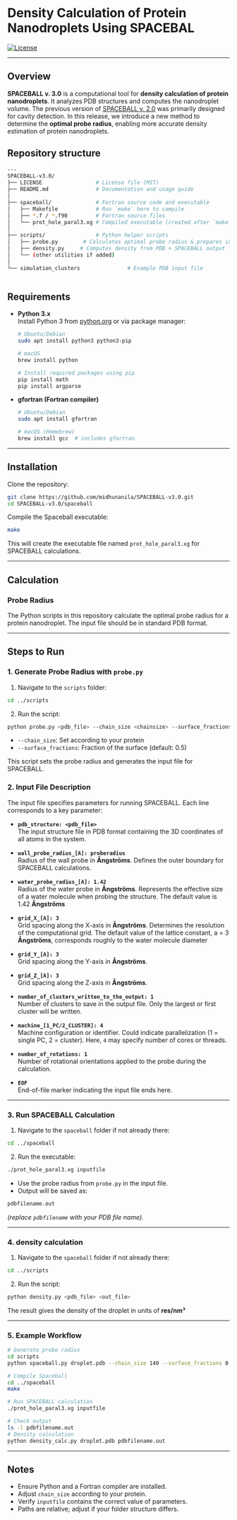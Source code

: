 # Density Calculation of Protein Nanodroplets Using SPACEBAL


[![License](https://img.shields.io/badge/license-MIT-blue.svg)](LICENSE)

---

## Overview

**SPACEBALL v. 3.0** is a computational tool for **density calculation of protein nanodroplets**.  It analyzes PDB structures and computes the nanodroplet volume.  The previous version of [SPACEBALL v. 2.0](http://info.ifpan.edu.pl/~chwastyk/spaceball/) was primarily designed for cavity detection.  In this release, we introduce a new method to determine the **optimal probe radius**, enabling more accurate density estimation of protein nanodroplets. 

## Repository structure

```bash
---
SPACEBALL-v3.0/
├── LICENSE                 # License file (MIT)
├── README.md               # Documentation and usage guide
│
├── spaceball/              # Fortran source code and executable
│   ├── Makefile            # Run `make` here to compile
│   ├── *.f / *.f90         # Fortran source files
│   └── prot_hole_paral3.xg # Compiled executable (created after `make`)
│
├── scripts/                # Python helper scripts
│   ├── probe.py        # Calculates optimal probe radius & prepares input file for SPACEBALL calculation
│   ├── density.py     # Computes density from PDB + SPACEBALL output file
│   └── (other utilities if added)
│
└── simulation_clusters               # Example PDB input file
            
```

## Requirements

- **Python 3.x**  
  Install Python 3 from [python.org](https://www.python.org/) or via package manager:
  ```bash
  # Ubuntu/Debian
  sudo apt install python3 python3-pip

  # macOS
  brew install python

  # Install required packages using pip
  pip install math
  pip install argparse


- **gfortran (Fortran compiler)**
  ```bash
  # Ubuntu/Debian
  sudo apt install gfortran
  
  # macOS (Homebrew)
  brew install gcc  # includes gfortran
  ```
---            

## Installation

Clone the repository:

```bash
git clone https://github.com/midhunanila/SPACEBALL-v3.0.git
cd SPACEBALL-v3.0/spaceball
```

Compile the Spaceball executable:

```bash
make
```

This will create the executable file named `prot_hole_paral3.xg` for SPACEBALL calculations.

---

## Calculation

### Probe Radius

The Python scripts in this repository calculate the optimal probe radius for a protein nanodroplet. The input file should be in standard PDB format.

---

## Steps to Run

### 1. Generate Probe Radius with `probe.py`

1. Navigate to the `scripts` folder:

```bash
cd ../scripts
```

2. Run the script:

```bash
python probe.py <pdb_file> --chain_size <chainsize> --surface_fractions <surface_fraction>
```

- `--chain_size`: Set according to your protein  
- `--surface_fractions`: Fraction of the surface (default: 0.5)  

This script sets the probe radius and generates the input file for SPACEBALL.

### 2. Input File Description

The input file specifies parameters for running SPACEBALL. Each line corresponds to a key parameter:

- **`pdb_structure: <pdb_file>`**  
  The input structure file in PDB format containing the 3D coordinates of all atoms in the system.

- **`wall_probe_radius_[A]: proberadius `**  
  Radius of the wall probe in **Ångströms**. Defines the outer boundary for SPACEBALL calculations.

- **`water_probe_radius_[A]: 1.42`**  
  Radius of the water probe in **Ångströms**. Represents the effective size of a water molecule when probing the structure. The default value is 1.42 **Ångströms**

- **`grid_X_[A]: 3`**  
  Grid spacing along the X-axis in **Ångströms**. Determines the resolution of the computational grid. The default value of the lattice constant, a = 3 **Ångströms**, corresponds roughly to the water molecule diameter

- **`grid_Y_[A]: 3`**  
  Grid spacing along the Y-axis in **Ångströms**.

- **`grid_Z_[A]: 3`**  
  Grid spacing along the Z-axis in **Ångströms**.

- **`number_of_clusters_written_to_the_output: 1`**  
  Number of clusters to save in the output file. Only the largest or first cluster will be written.

- **`machine_[1_PC/2_CLUSTER]: 4`**  
  Machine configuration or identifier. Could indicate parallelization (1 = single PC, 2 = cluster). Here, `4` may specify number of cores or threads.

- **`number_of_rotations: 1`**  
  Number of rotational orientations applied to the probe during the calculation.

- **`EOF`**  
  End-of-file marker indicating the input file ends here.


---

### 3. Run SPACEBALL Calculation

1. Navigate to the `spaceball` folder if not already there:

```bash
cd ../spaceball
```

2. Run the executable:

```bash
./prot_hole_paral3.xg inputfile
```

- Use the probe radius from `probe.py` in the input file.  
- Output will be saved as:

```bash
pdbfilename.out
```

*(replace `pdbfilename` with your PDB file name).*

---

### 4. density calculation

1. Navigate to the `spaceball` folder if not already there:

```bash
cd ../scripts
```

2. Run the script:
   
```bash
python density.py <pdb_file> <out_file>
```
The result gives the density of the droplet  in units of **res/nm³**

---

### 5. Example Workflow

```bash
# Generate probe radius
cd scripts
python spaceball.py droplet.pdb --chain_size 140 --surface_fractions 0.5

# Compile Spaceball
cd ../spaceball
make

# Run SPACEBALL calculation
./prot_hole_paral3.xg inputfile

# Check output
ls -l pdbfilename.out
# Density calculation
python density_calc.py droplet.pdb pdbfilename.out
```

---

## Notes

- Ensure Python and a Fortran compiler are installed.  
- Adjust `chain_size` according to your protein.  
- Verify `inputfile` contains the correct value of parameters.  
- Paths are relative; adjust if your folder structure differs.
